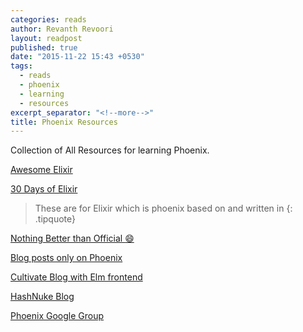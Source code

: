```yaml
---
categories: reads
author: Revanth Revoori
layout: readpost
published: true
date: "2015-11-22 15:43 +0530"
tags: 
  - reads
  - phoenix
  - learning
  - resources
excerpt_separator: "<!--more-->"
title: Phoenix Resources
---
```




Collection of All Resources for learning Phoenix.

<a class="embedly-card" href="https://github.com/h4cc/awesome-elixir">Awesome Elixir  <i class="fa fa-external-link"></i></a>

<a class="embedly-card" href="https://github.com/seven1m/30-days-of-elixir">30 Days of Elixir  <i class="fa fa-external-link"></i></a>

> These are for Elixir which is phoenix based on and written in
{: .tipquote}

<a class="embedly-card" href="http://www.phoenixframework.org/docs/resources">Nothing Better than Official :smile:  <i class="fa fa-external-link"></i></a>

<a class="embedly-card" href="http://blog.jordan-dimov.com/">Blog posts only on Phoenix  <i class="fa fa-external-link"></i></a>

<a class="embedly-card" href="http://www.cultivatehq.com/posts/">Cultivate Blog with Elm frontend  <i class="fa fa-external-link"></i></a>

<a class="embedly-card" href="http://hashnuke.com/">HashNuke Blog  <i class="fa fa-external-link"></i></a>

<a class="embedly-card" href="https://groups.google.com/forum/#!forum/phoenix-talk">Phoenix Google Group  <i class="fa fa-external-link"></i></a>
<!--more-->
